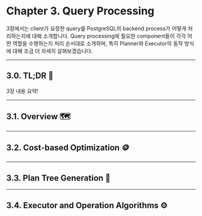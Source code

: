 # Chapter 3. Query Processing
3장에서는 client가 요청한 query를 PostgreSQL의 backend process가 어떻게 처리하는지에 대해 소개합니다. Query processing에 필요한 component들이 각각 어떤 역할을 수행하는지 처리 순서대로 소개하며, 특히 Planner와 Executor의 동작 방식에 대해 조금 더 자세히 살펴보겠습니다.

---
## 3.0. TL;DR :shrug:
3장 내용 요약!

---
## 3.1. Overview :world_map:

---
## 3.2. Cost-based Optimization :coin:

---
## 3.3. Plan Tree Generation :evergreen_tree:

---
## 3.4. Executor and Operation Algorithms :gear:

